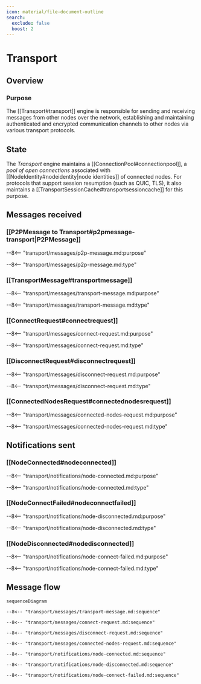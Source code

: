 ```yaml
---
icon: material/file-document-outline
search:
  exclude: false
  boost: 2
---
```


<div class="engine" markdown>

# Transport

## Overview

### Purpose

<!-- --8<-- [start:purpose] -->
The [[Transport#transport]] engine is responsible for
sending and receiving messages from other nodes over the network,
establishing and maintaining authenticated and encrypted communication channels
to other nodes via various transport protocols.
<!-- --8<-- [end:purpose] -->

## State

The *Transport* engine maintains a [[ConnectionPool#connectionpool]],
a *pool of open connections* associated with [[NodeIdentity#nodeidentity|node identities]]
of connected nodes.
For protocols that support session resumption (such as QUIC, TLS),
it also maintains a [[TransportSessionCache#transportsessioncache]] for this purpose.

## Messages received

### [[P2PMessage to Transport#p2pmessage-transport|P2PMessage]]

--8<-- "transport/messages/p2p-message.md:purpose"

--8<-- "transport/messages/p2p-message.md:type"

### [[TransportMessage#transportmessage]]

--8<-- "transport/messages/transport-message.md:purpose"

--8<-- "transport/messages/transport-message.md:type"

### [[ConnectRequest#connectrequest]]

--8<-- "transport/messages/connect-request.md:purpose"

--8<-- "transport/messages/connect-request.md:type"

### [[DisconnectRequest#disconnectrequest]]

--8<-- "transport/messages/disconnect-request.md:purpose"

--8<-- "transport/messages/disconnect-request.md:type"

### [[ConnectedNodesRequest#connectednodesrequest]]

--8<-- "transport/messages/connected-nodes-request.md:purpose"

--8<-- "transport/messages/connected-nodes-request.md:type"

## Notifications sent

### [[NodeConnected#nodeconnected]]

--8<-- "transport/notifications/node-connected.md:purpose"

--8<-- "transport/notifications/node-connected.md:type"

### [[NodeConnectFailed#nodeconnectfailed]]

--8<-- "transport/notifications/node-disconnected.md:purpose"

--8<-- "transport/notifications/node-disconnected.md:type"

### [[NodeDisconnected#nodedisconnected]]

--8<-- "transport/notifications/node-connect-failed.md:purpose"

--8<-- "transport/notifications/node-connect-failed.md:type"

## Message flow

<!-- --8<-- [start:messages] -->
```mermaid
sequenceDiagram

--8<-- "transport/messages/transport-message.md:sequence"

--8<-- "transport/messages/connect-request.md:sequence"

--8<-- "transport/messages/disconnect-request.md:sequence"

--8<-- "transport/messages/connected-nodes-request.md:sequence"

--8<-- "transport/notifications/node-connected.md:sequence"

--8<-- "transport/notifications/node-disconnected.md:sequence"

--8<-- "transport/notifications/node-connect-failed.md:sequence"
```
<!-- --8<-- [end:messages] -->

</div>
